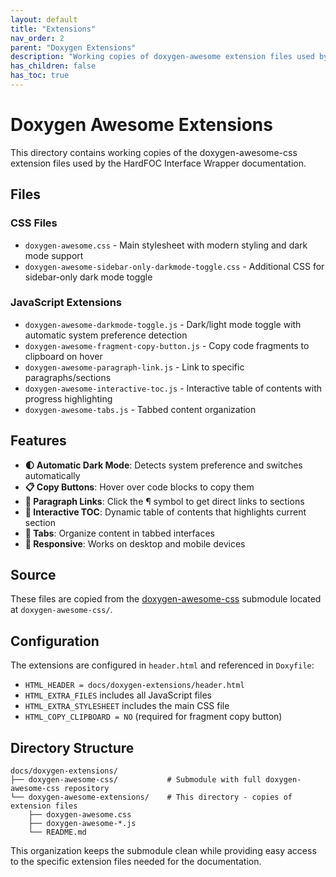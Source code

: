 ```yaml
---
layout: default
title: "Extensions"
nav_order: 2
parent: "Doxygen Extensions"
description: "Working copies of doxygen-awesome extension files used by the documentation"
has_children: false
has_toc: true
---
```


# Doxygen Awesome Extensions

This directory contains working copies of the doxygen-awesome-css extension files used by the HardFOC Interface Wrapper documentation.

## Files

### CSS Files
- `doxygen-awesome.css` - Main stylesheet with modern styling and dark mode support
- `doxygen-awesome-sidebar-only-darkmode-toggle.css` - Additional CSS for sidebar-only dark mode toggle

### JavaScript Extensions
- `doxygen-awesome-darkmode-toggle.js` - Dark/light mode toggle with automatic system preference detection
- `doxygen-awesome-fragment-copy-button.js` - Copy code fragments to clipboard on hover
- `doxygen-awesome-paragraph-link.js` - Link to specific paragraphs/sections
- `doxygen-awesome-interactive-toc.js` - Interactive table of contents with progress highlighting
- `doxygen-awesome-tabs.js` - Tabbed content organization

## Features

- **🌓 Automatic Dark Mode**: Detects system preference and switches automatically
- **📋 Copy Buttons**: Hover over code blocks to copy them
- **🔗 Paragraph Links**: Click the ¶ symbol to get direct links to sections
- **📑 Interactive TOC**: Dynamic table of contents that highlights current section
- **📑 Tabs**: Organize content in tabbed interfaces
- **📱 Responsive**: Works on desktop and mobile devices

## Source

These files are copied from the [doxygen-awesome-css](https://github.com/jothepro/doxygen-awesome-css) submodule located at `doxygen-awesome-css/`.

## Configuration

The extensions are configured in `header.html` and referenced in `Doxyfile`:

- `HTML_HEADER = docs/doxygen-extensions/header.html`
- `HTML_EXTRA_FILES` includes all JavaScript files
- `HTML_EXTRA_STYLESHEET` includes the main CSS file
- `HTML_COPY_CLIPBOARD = NO` (required for fragment copy button)

## Directory Structure

```
docs/doxygen-extensions/
├── doxygen-awesome-css/           # Submodule with full doxygen-awesome-css repository
└── doxygen-awesome-extensions/    # This directory - copies of extension files
    ├── doxygen-awesome.css
    ├── doxygen-awesome-*.js
    └── README.md
```

This organization keeps the submodule clean while providing easy access to the specific extension files needed for the documentation.
